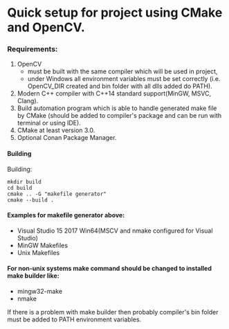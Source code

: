 # Quick setup for project using CMake and OpenCV.

### Requirements:
1. OpenCV
   - must be built with the same compiler which will be used in project,
   - under Windows all environment variables must be set correctly
     (i.e. OpenCV_DIR created and bin folder with all dlls added do PATH).
2. Modern C++ compiler with C++14 standard support(MinGW, MSVC, Clang).
3. Build automation program which is able to handle generated make file by CMake
	(should be added to compiler's package and can be run with terminal or using IDE).
4. CMake at least version 3.0.
5. Optional Conan Package Manager.

#### Building
Building:
```
mkdir build
cd build
cmake .. -G "makefile generator" 
cmake --build .
```
#### Examples for makefile generator above:
- Visual Studio 15 2017 Win64(MSCV and nmake configured for Visual Studio)
- MinGW Makefiles
- Unix Makefiles
	
#### For non-unix systems make command should be changed to installed make builder like:
- mingw32-make
- nmake
	
If there is a problem with make builder then probably compiler's bin folder must be added to PATH environment variables.
